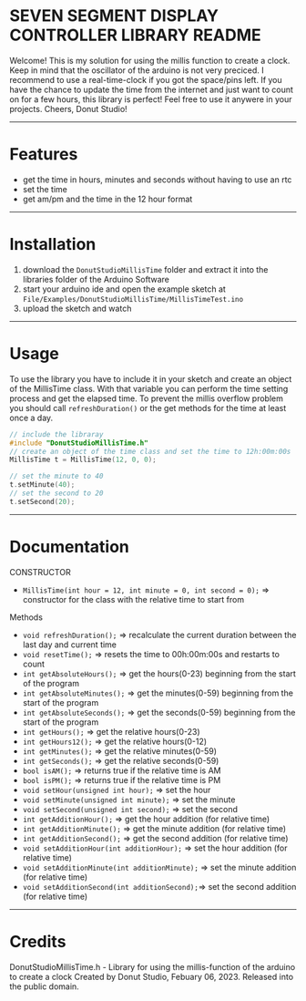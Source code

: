 # SEVEN SEGMENT DISPLAY CONTROLLER LIBRARY README
Welcome!
This is my solution for using the millis function to create a clock.
Keep in mind that the oscillator of the arduino is not very preciced.
I recommend to use a real-time-clock if you got the space/pins left.
If you have the chance to update the time from the internet 
and just want to count on for a few hours, this library is perfect!
Feel free to use it anywere in your projects.
Cheers, Donut Studio!


***
# Features
- get the time in hours, minutes and seconds without having to use an rtc
- set the time
- get am/pm and the time in the 12 hour format


***
# Installation
1. download the `DonutStudioMillisTime` folder and extract it into the libraries folder of the Arduino Software
2. start your arduino ide and open the example sketch at `File/Examples/DonutStudioMillisTime/MillisTimeTest.ino`
3. upload the sketch and watch


***
# Usage
To use the library you have to include it in your sketch
and create an object of the MillisTime class. With that variable you can perform the time setting process and get the elapsed time. To prevent the millis overflow problem you should call `refreshDuration()` or the get methods for the time at least once a day.
```cpp
// include the libraray
#include "DonutStudioMillisTime.h"
// create an object of the time class and set the time to 12h:00m:00s
MillisTime t = MillisTime(12, 0, 0); 

// set the minute to 40
t.setMinute(40);
// set the second to 20
t.setSecond(20);
```


***
# Documentation
CONSTRUCTOR
- `MillisTime(int hour = 12, int minute = 0, int second = 0);` => constructor for the class with the relative time to start from

Methods
- `void refreshDuration();` => recalculate the current duration between the last day and current time
- `void resetTime();` => resets the time to 00h:00m:00s and restarts to count
- `int getAbsoluteHours();` => get the hours(0-23) beginning from the start of the program
- `int getAbsoluteMinutes();` => get the minutes(0-59) beginning from the start of the program
- `int getAbsoluteSeconds();` => get the seconds(0-59) beginning from the start of the program
- `int getHours();` => get the relative hours(0-23)
- `int getHours12();` => get the relative hours(0-12)
- `int getMinutes();` => get the relative minutes(0-59)
- `int getSeconds();` => get the relative seconds(0-59)
- `bool isAM();` => returns true if the relative time is AM
- `bool isPM();` => returns true if the relative time is PM
- `void setHour(unsigned int hour);` => set the hour
- `void setMinute(unsigned int minute);` => set the minute
- `void setSecond(unsigned int second);` => set the second
- `int getAdditionHour();` => get the hour addition (for relative time)
- `int getAdditionMinute();` => get the minute addition (for relative time)
- `int getAdditionSecond();` => get the second addition (for relative time)
- `void setAdditionHour(int additionHour);` => set the hour addition (for relative time)
- `void setAdditionMinute(int additionMinute);` => set the minute addition (for relative time)
- `void setAdditionSecond(int additionSecond);`=> set the second addition (for relative time)


***
# Credits
DonutStudioMillisTime.h - Library for using the millis-function of the arduino to create a clock
Created by Donut Studio, Febuary 06, 2023.
Released into the public domain.